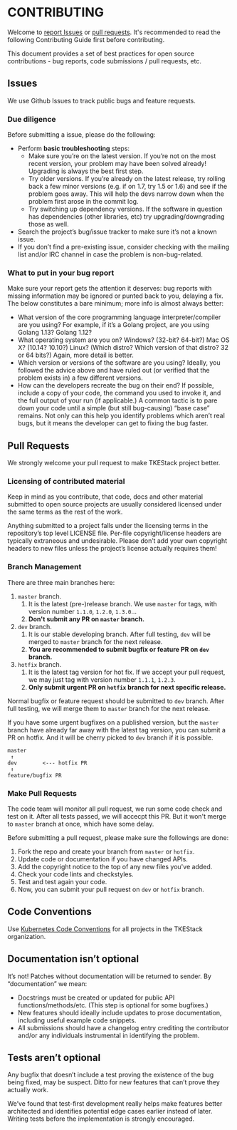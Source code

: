 # CONTRIBUTING

Welcome to [report Issues](https://github.com/tkestack/gpu-manager/issues) or [pull requests](https://github.com/tkestack/gpu-manager/pulls). It's recommended to read the following Contributing Guide first before contributing.

This document provides a set of best practices for open source contributions - bug reports, code submissions / pull requests, etc.

## Issues

We use Github Issues to track public bugs and feature requests.

### Due diligence

Before submitting a issue, please do the following:

* Perform **basic troubleshooting** steps:
    * Make sure you’re on the latest version. If you’re not on the most recent version, your problem may have been solved already! Upgrading is always the best first step.
    * Try older versions. If you’re already on the latest release, try rolling back a few minor versions (e.g. if on 1.7, try 1.5 or 1.6) and see if the problem goes away. This will help the devs narrow down when the problem first arose in the commit log.
    * Try switching up dependency versions. If the software in question has dependencies (other libraries, etc) try upgrading/downgrading those as well.
* Search the project’s bug/issue tracker to make sure it’s not a known issue.
* If you don’t find a pre-existing issue, consider checking with the mailing list and/or IRC channel in case the problem is non-bug-related.

### What to put in your bug report

Make sure your report gets the attention it deserves: bug reports with missing information may be ignored or punted back to you, delaying a fix. The below constitutes a bare minimum; more info is almost always better:

* What version of the core programming language interpreter/compiler are you using? For example, if it’s a Golang project, are you using Golang 1.13? Golang 1.12?
* What operating system are you on? Windows? (32-bit? 64-bit?) Mac OS X? (10.14? 10.10?) Linux? (Which distro? Which version of that distro? 32 or 64 bits?) Again, more detail is better.
* Which version or versions of the software are you using? Ideally, you followed the advice above and have ruled out (or verified that the problem exists in) a few different versions.
* How can the developers recreate the bug on their end? If possible, include a copy of your code, the command you used to invoke it, and the full output of your run (if applicable.) A common tactic is to pare down your code until a simple (but still bug-causing) “base case” remains. Not only can this help you identify problems which aren’t real bugs, but it means the developer can get to fixing the bug faster.

## Pull Requests

We strongly welcome your pull request to make TKEStack project better.

### Licensing of contributed material

Keep in mind as you contribute, that code, docs and other material submitted to open source projects are usually considered licensed under the same terms as the rest of the work.

Anything submitted to a project falls under the licensing terms in the repository’s top level LICENSE file. Per-file copyright/license headers are typically extraneous and undesirable. Please don’t add your own copyright headers to new files unless the project’s license actually requires them!

### Branch Management

There are three main branches here:

1. `master` branch.
	1. It is the latest (pre-)release branch. We use `master` for tags, with version number `1.1.0`, `1.2.0`, `1.3.0`...
	2. **Don't submit any PR on `master` branch.**
2. `dev` branch. 
	1. It is our stable developing branch. After full testing, `dev` will be merged to `master` branch for the next release.
	2. **You are recommended to submit bugfix or feature PR on `dev` branch.**
3. `hotfix` branch. 
	1. It is the latest tag version for hot fix. If we accept your pull request, we may just tag with version number `1.1.1`, `1.2.3`.
	2. **Only submit urgent PR on `hotfix` branch for next specific release.**

Normal bugfix or feature request should be submitted to `dev` branch. After full testing, we will merge them to `master` branch for the next release. 

If you have some urgent bugfixes on a published version, but the `master` branch have already far away with the latest tag version, you can submit a PR on hotfix. And it will be cherry picked to `dev` branch if it is possible.

```
master
 ↑
dev        <--- hotfix PR
 ↑ 
feature/bugfix PR
```  

### Make Pull Requests

The code team will monitor all pull request, we run some code check and test on it. After all tests passed, we will accecpt this PR. But it won't merge to `master` branch at once, which have some delay.

Before submitting a pull request, please make sure the followings are done:

1. Fork the repo and create your branch from `master` or `hotfix`.
2. Update code or documentation if you have changed APIs.
3. Add the copyright notice to the top of any new files you've added.
4. Check your code lints and checkstyles.
5. Test and test again your code.
6. Now, you can submit your pull request on `dev` or `hotfix` branch.

## Code Conventions

Use [Kubernetes Code Conventions](https://github.com/kubernetes/community/blob/master/contributors/guide/coding-conventions.md) for all projects in the TKEStack organization.

## Documentation isn’t optional

It’s not! Patches without documentation will be returned to sender. By “documentation” we mean:

* Docstrings must be created or updated for public API functions/methods/etc. (This step is optional for some bugfixes.)
* New features should ideally include updates to prose documentation, including useful example code snippets.
* All submissions should have a changelog entry crediting the contributor and/or any individuals instrumental in identifying the problem.

## Tests aren’t optional

Any bugfix that doesn’t include a test proving the existence of the bug being fixed, may be suspect. Ditto for new features that can’t prove they actually work.

We’ve found that test-first development really helps make features better architected and identifies potential edge cases earlier instead of later. Writing tests before the implementation is strongly encouraged.
